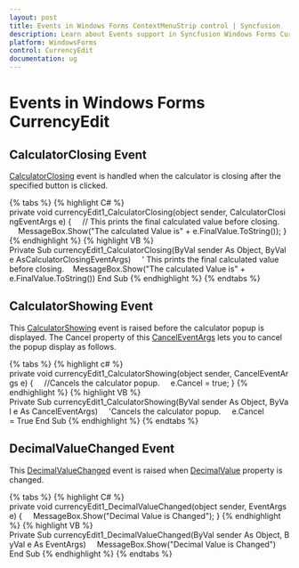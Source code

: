 ```yaml
---
layout: post
title: Events in Windows Forms ContextMenuStrip control | Syncfusion
description: Learn about Events support in Syncfusion Windows Forms CurrencyEdit control and more details.
platform: WindowsForms
control: CurrencyEdit
documentation: ug
---
```


# Events in Windows Forms CurrencyEdit

## CalculatorClosing Event

[CalculatorClosing](https://help.syncfusion.com/cr/windowsforms/Syncfusion.Windows.Forms.Tools.CurrencyEdit.html) event is handled when the calculator is closing after the specified button is clicked.

{% tabs %}
{% highlight C# %}
private void currencyEdit1_CalculatorClosing(object sender, CalculatorClosingEventArgs e)
{
    // This prints the final calculated value before closing.
    MessageBox.Show("The calculated Value is" + e.FinalValue.ToString());
}
{% endhighlight %}
{% highlight VB %}
Private Sub currencyEdit1_CalculatorClosing(ByVal sender As Object, ByVal e AsCalculatorClosingEventArgs)
    ' This prints the final calculated value before closing.
    MessageBox.Show("The calculated Value is" + e.FinalValue.ToString())
End Sub
{% endhighlight %}
{% endtabs %}

## CalculatorShowing Event

This [CalculatorShowing](https://help.syncfusion.com/cr/windowsforms/Syncfusion.Windows.Forms.Tools.CurrencyEdit.html) event is raised before the calculator popup is displayed. The Cancel property of this [CancelEventArgs](https://docs.microsoft.com/en-us/dotnet/api/system.componentmodel.canceleventargs?redirectedfrom=MSDN&view=netframework-4.7.2) lets  you to cancel the popup display as follows.

{% tabs %}
{% highlight c# %}
private void currencyEdit1_CalculatorShowing(object sender, CancelEventArgs e)
{
    //Cancels the calculator popup.
    e.Cancel = true;
}
{% endhighlight %}
{% highlight VB %}
Private Sub currencyEdit1_CalculatorShowing(ByVal sender As Object, ByVal e As CancelEventArgs)
    'Cancels the calculator popup.
     e.Cancel = True
End Sub
{% endhighlight %}
{% endtabs %}

## DecimalValueChanged Event

This [DecimalValueChanged](https://help.syncfusion.com/cr/windowsforms/Syncfusion.Windows.Forms.Tools.CurrencyEdit.html) event is raised when [DecimalValue](https://help.syncfusion.com/cr/windowsforms/Syncfusion.Windows.Forms.Tools.CurrencyEdit.html#Syncfusion_Windows_Forms_Tools_CurrencyEdit_DecimalValue) property is changed.

{% tabs %}
{% highlight C# %}
private void currencyEdit1_DecimalValueChanged(object sender, EventArgs e)
{
    MessageBox.Show("Decimal Value is Changed");
}
{% endhighlight %}
{% highlight VB %}
Private Sub currencyEdit1_DecimalValueChanged(ByVal sender As Object, ByVal e As EventArgs)
    MessageBox.Show("Decimal Value is Changed")
End Sub
{% endhighlight %}
{% endtabs %}
